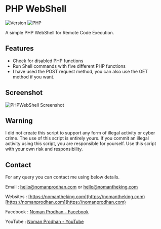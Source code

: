 # PHP WebShell
![Version](https://img.shields.io/badge/version-1.0.1-red) ![PHP](https://img.shields.io/badge/language-php-blue)

A simple PHP WebShell for Remote Code Execution.

## Features
- Check for disabled PHP functions
- Run Shell commands with five different PHP functions
- I have used the POST request method, you can also use the GET method if you want.

## Screenshot
![PHPWebShell Screenshot](https://raw.githubusercontent.com/NomanProdhan/phpwebshell/master/phpwebshell_sreenshot_1.png)


## Warning
I did not create this script to support any form of illegal activity or cyber crime. The use of this script is entirely yours. If you commit an illegal activity using this script, you are responsible for yourself. Use this script with your own risk and responsibility.

## Contact
For any query you can contact me using below details. 

Email : hello@nomanprodhan.com or hello@nomantheking.com

Websites :
[https://nomantheking.com](https://nomantheking.com)
[https://nomanprodhan.com](https://nomanprodhan.com)

Facebook : 
[Noman Prodhan - Facebook](https://facebook.com/im.nomanprodhan)

YouTube : 
[Noman Prodhan - YouTube](https://www.youtube.com/channel/UCUXJhboWqLqccuPlNk7ypNw)
